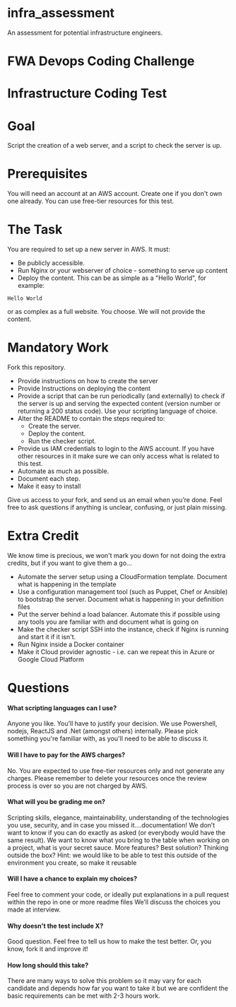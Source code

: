 # infra_assessment
An assessment for potential infrastructure engineers.

# FWA Devops Coding Challenge

Infrastructure Coding Test
==========================

# Goal

Script the creation of a web server, and a script to check the server is up.

# Prerequisites

You will need an account at an AWS account. Create one if you don't own one already. You can use free-tier resources for this test.

# The Task

You are required to set up a new server in AWS. It must:

* Be publicly accessible.
* Run Nginx or your webserver of choice - something to serve up content
* Deploy the content. This can be as simple as a "Hello World", for example:

```
Hello World
```

or as complex as a full website. You choose. We will not provide the content. 

# Mandatory Work

Fork this repository.

* Provide instructions on how to create the server
* Provide Instructions on deploying the content
* Provide a script that can be run periodically (and externally) to check if the server is up and serving the expected content (version number or returning a 200 status code). Use your scripting language of choice.
* Alter the README to contain the steps required to:
  * Create the server.
  * Deploy the content.
  * Run the checker script.
* Provide us IAM credentials to login to the AWS account. If you have other resources in it make sure we can only access what is related to this test.
* Automate as much as possible.
* Document each step. 
* Make it easy to install

Give us access to your fork, and send us an email when you’re done. Feel free to ask questions if anything is unclear, confusing, or just plain missing.

# Extra Credit

We know time is precious, we won't mark you down for not doing the extra credits, but if you want to give them a go...

* Automate the server setup using a CloudFormation template. Document what is happening in the template
* Use a configuration management tool (such as Puppet, Chef or Ansible) to bootstrap the server. Document what is happening in your definition files
* Put the server behind a load balancer. Automate this if possible using any tools you are familiar with and document what is going on
* Make the checker script SSH into the instance, check if Nginx is running and start it if it isn't.
* Run Nginx inside a Docker container
* Make it Cloud provider agnostic - i.e. can we repeat this in Azure or Google Cloud Platform

# Questions

#### What scripting languages can I use?

Anyone you like. You’ll have to justify your decision. We use Powershell, nodejs, ReactJS and .Net (amongst others) internally. Please pick something you're familiar with, as you'll need to be able to discuss it.

#### Will I have to pay for the AWS charges?

No. You are expected to use free-tier resources only and not generate any charges. Please remember to delete your resources once the review process is over so you are not charged by AWS.

#### What will you be grading me on?

Scripting skills, elegance, maintainability, understanding of the technologies you use, security, and in case you missed it....documentation!
We don’t want to know if you can do exactly as asked (or everybody would have the same result). We want to know what you bring to the table when working on a project, what is your secret sauce. More features? Best solution? Thinking outside the box?
Hint: we would like to be able to test this outside of the environment you create, so make it reusable

#### Will I have a chance to explain my choices?

Feel free to comment your code, or ideally put explanations in a pull request within the repo in one or more readme files
We’ll discuss the choices you made at interview.

#### Why doesn't the test include X?

Good question. Feel free to tell us how to make the test better. Or, you know, fork it and improve it!

#### How long should this take?

There are many ways to solve this problem so it may vary for each candidate and depends how far you want to take it but we are confident the basic requirements can be met with 2-3 hours work.